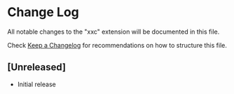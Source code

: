 # Change Log

All notable changes to the "xxc" extension will be documented in this file.

Check [Keep a Changelog](http://keepachangelog.com/) for recommendations on how to structure this file.

## [Unreleased]

- Initial release